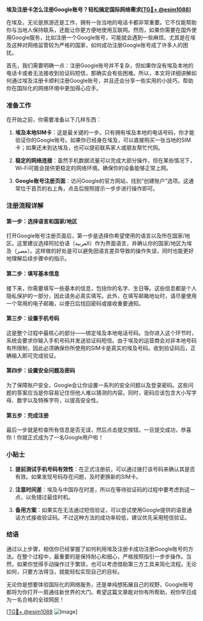 **埃及注册卡怎么注册Google账号？轻松搞定国际网络需求[[TG💪+ @esim1088](https://t.me/s/esim1088)]**

在埃及，无论是旅游还是工作，拥有一张当地的电话卡都非常重要。它不仅能帮助你与当地人保持联系，还能让你更方便地使用互联网。然而，如果你需要在国外使用Google服务，比如注册一个Google账号，可能就会遇到一些麻烦。尤其是在埃及这种对网络监管较为严格的国家，如何成功注册Google账号成了许多人的困扰。

首先，我们需要明确一点：注册Google账号并不复杂，但如果你没有埃及本地的电话卡或者无法接收到验证码短信，那确实会有些困难。所以，本文将详细讲解如何通过埃及注册卡顺利注册Google账号，并且还会分享一些实用的小技巧，帮助你在国际化的网络环境中更加得心应手。

### 准备工作

在开始之前，你需要准备以下几样东西：

1. **埃及本地SIM卡**：这是最关键的一步。只有拥有埃及本地的电话号码，你才能验证你的Google账号。如果你已经身在埃及，可以直接购买一张当地的SIM卡；如果还未到达埃及，也可以提前联系家人或朋友帮忙代购。

2. **稳定的网络连接**：虽然手机数据流量可以完成大部分操作，但在某些情况下，Wi-Fi可能会提供更稳定的网络环境。确保你的设备能够正常上网。

3. **Google账号注册页面**：访问Google的官方网站，找到“创建账户”选项。这通常位于首页的右上角，点击后按照提示一步步进行操作即可。

### 注册流程详解

#### 第一步：选择语言和国家/地区

打开Google账号注册页面后，第一步是选择你希望使用的语言以及所在国家/地区。这里建议选择阿拉伯语（العربية）作为界面语言，并确认你的国家/地区为埃及（مصر）。这样做的好处是可以避免因语言差异导致的操作失误，同时也能更好地理解后续步骤中的指示。

#### 第二步：填写基本信息

接下来，你需要填写一些基本的信息，包括你的名字、生日等。这些信息都是个人隐私保护的一部分，因此请务必真实填写。此外，在填写邮箱地址时，请尽量使用一个常用的电子邮箱，以便日后找回密码或接收重要通知。

#### 第三步：设置手机号码

这是整个过程中最核心的部分——绑定埃及本地电话号码。当你进入这个环节时，系统会要求你输入手机号码并发送验证码短信。由于埃及的运营商会对非本地号码有所限制，因此必须确保你所使用的SIM卡是真实的埃及号码。收到验证码后，正确输入即可完成验证。

#### 第四步：设置安全问题及密码

为了保障账户安全，Google会让你设置一系列的安全问题以及登录密码。这些问题的答案应当是你容易记住但他人难以猜测的内容。同时，密码应该包含大小写字母、数字以及特殊字符，以提高安全性。

#### 第五步：完成注册

最后一步就是检查所有信息是否无误，然后点击提交按钮。一旦提交成功，恭喜你！你就正式成为了一名Google用户啦！

### 小贴士

1. **提前测试手机号码有效性**：在正式注册前，可以通过拨打该号码来确认其是否有效。如果发现号码存在问题，及时更换新的SIM卡。
   
2. **注意时间差**：埃及与中国存在时差，所以在等待验证码的过程中要考虑到这一点，以免错过最佳时机。

3. **备用方案**：如果实在无法通过短信验证，可以尝试使用Google提供的语音通话方式接收验证码。不过这种方法的成功率较低，建议优先采用短信验证。

### 结语

通过以上步骤，相信你已经掌握了如何利用埃及注册卡成功注册Google账号的方法。在整个过程中，最重要的是保持耐心和细心，严格按照指引一步步操作。当然，如果你觉得手动操作过于繁琐，也可以考虑借助第三方工具来简化流程。无论如何，只要方法得当，就能轻松实现自己的目标。

无论你是想要体验国际化的网络服务，还是单纯想拓展自己的视野，Google账号都将为你打开一扇通往新世界的大门。希望这篇文章能对你有所帮助，祝你早日成为一名合格的全球网民！

[[TG💪+ @esim1088](https://t.me/s/esim1088) ![Image](https://i.postimg.cc/4NQfJmqS/Snipaste-2025-05-13-00-14-12.png)]